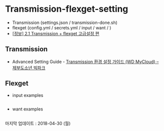 # Transmission-flexget-setting

 - Transmission (settings.json / transmission-done.sh)
 - flexget (config.yml / secrets.yml / input / want / )
 - [[정보] 2.1 Transmission + flexget 고급설정 편](https://taking.kr/blog/archives/5421.html)




## Transmission

* Advanced Setting Guide - [Transmission 환경 설정 가이드 (WD MyCloud) – 제부도소년 빅파크](http://www.php5.me/blog/transmission-%ED%99%98%EA%B2%BD-%EC%84%A4%EC%A0%95-%EA%B0%80%EC%9D%B4%EB%93%9C-wd-mycloud/)




## Flexget

* input examples


```c

```



* want examples


```c

```








마지막 업데이트 : 2018-04-30 (월) 